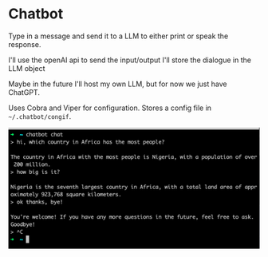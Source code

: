 
# Chatbot

Type in a message and send it to a LLM to either print or speak the response.

I'll use the openAI api to send the input/output
I'll store the dialogue in the LLM object

Maybe in the future I'll host my own LLM, but for now we just have ChatGPT.

Uses Cobra and Viper for configuration.
Stores a config file in `~/.chatbot/congif`.

![Example Usage](usage_example.png)
